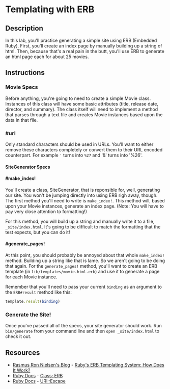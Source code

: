 

# Templating with ERB

## Description

In this lab, you'll practice generating a simple site using ERB (Embedded Ruby). First, you'll create an index page by manually building up a string of html. Then, because that's a real pain in the butt, you'll use ERB to generate an html page each for about 25 movies.

## Instructions

### Movie Specs

Before anything, you're going to need to create a simple Movie class. Instances of this class will have some basic attributes (title, release date, director, and summary). The class itself will need to implement a method that parses through a text file and creates Movie instances based upon the data in that file.

### #url
Only standard characters should be used in URLs. You'll want to either remove these characters completely or convert them to their URL encoded counterpart. For example `'` turns into `%27` and '&' turns into '%26'.



#### SiteGenerator Specs

#### #make_index!

You'll create a class, SiteGenerator, that is reponsible for, well, generating our site. You won't be jumping directly into using ERB righ away, though. The first method you'll need to write is `make_index!`. This method will, based upon your Movie instances, generate an index page. (Note: You will have to pay very close attention to formatting!)

For this method, you will build up a string and manually write it to a file, `_site/index.html`. It's going to be difficult to match the formatting that the test expects, but you can do it!

#### #generate_pages!

At this point, you should probably be annoyed about that whole `make_index!` method. Building up a string like that is lame. So we aren't going to be doing that again. For the `generate_pages!` method, you'll want to create an ERB template (in `lib/templates/movie.html.erb`) and use it to generate a page for each Movie instance.

Remember that you'll need to pass your current `binding` as an argument to the `ERB#result` method like this:

```ruby
template.result(binding)
```

### Generate the Site!

Once you've passed all of the specs, your site generator should work. Run `bin/generate` from your command line and then `open _site/index.html` to check it out.

## Resources
* [Rasmus Ron Nielsen's Blog](http://www.rrn.dk/) - [Ruby's ERB Templating System: How Does It Work?](http://www.rrn.dk/rubys-erb-templating-system)
* [Ruby Docs](http://www.ruby-doc.org/) - [Class: ERB](http://www.ruby-doc.org/stdlib-2.1.1/libdoc/erb/rdoc/ERB.html)
* [Ruby Docs](http://www.ruby-doc.org/) - [URI::Escape](http://ruby-doc.org/stdlib-2.1.1/libdoc/uri/rdoc/URI/Escape.html)

